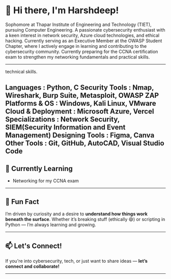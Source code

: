 # 👋 Hi there, I'm Harshdeep!

Sophomore at Thapar Institute of Engineering and Technology (TIET), pursuing Computer Engineering. A passionate cybersecurity enthusiast with a keen interest in network security, Azure cloud technologies, and ethical hacking. Currently serving as an Executive Member at the OWASP Student Chapter, where I actively engage in learning and contributing to the cybersecurity community. Currently preparing for the CCNA certification exam to strengthen my networking fundamentals and practical skills.

---

technical skills.

Languages : Python, C
Security Tools : Nmap, Wireshark, Burp Suite, Metasploit, OWASP ZAP
Platforms & OS : Windows, Kali Linux, VMware
Cloud & Deployment : Microsoft Azure, Vercel
Specializations : Network Security, SIEM(Security Information and Event Management)
Designing Tools : Figma, Canva
Other Tools : Git, GitHub, AutoCAD, Visual Studio Code
---

## 🌱 Currently Learning

* Networking for my CCNA exam

---

## 🚀 Fun Fact

I’m driven by curiosity and a desire to **understand how things work beneath the surface**.
Whether it’s breaking stuff (ethically 😄) or scripting in Python — I’m always learning and growing.

---

## 📫 Let's Connect!

If you're into cybersecurity, tech, or just want to share ideas — **let’s connect and collaborate!**

---


<!--
**HarshdeepAthawale/HarshdeepAthawale** is a ✨ _special_ ✨ repository because its `README.md` (this file) appears on your GitHub profile.

Here are some ideas to get you started:

- 🔭 I’m currently working on ...
- 🌱 I’m currently learning ...
- 👯 I’m looking to collaborate on ...
- 🤔 I’m looking for help with ...
- 💬 Ask me about ...
- 📫 How to reach me: ...
- 😄 Pronouns: ...
- ⚡ Fun fact: ...
-->

